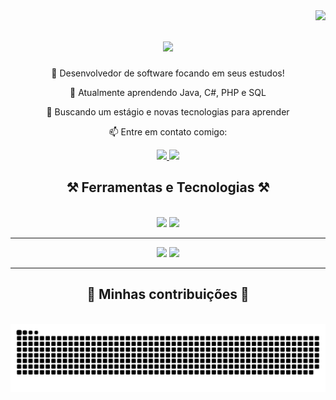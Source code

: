<img align="right" src="https://visitor-badge.laobi.icu/badge?page_id=makzs.makzs" />

<h1 align="center">
    <img src="https://readme-typing-svg.herokuapp.com/?font=Righteous&size=35&center=true&vCenter=true&width=500&height=70&duration=4000&lines=Olá!+👋;+Eu+me+chamo+Erik!;" />
</h1>

<div align="center">
  
🎯 Desenvolvedor de software focando em seus estudos!
  
🌱 Atualmente aprendendo Java, C#, PHP e SQL

🔭 Buscando um estágio e novas tecnologias para aprender

📫 Entre em contato comigo:
 </div>

 <div align="center"> 
  <a href="mailto:erikmakiak@gmail.com">
    <img src="https://img.shields.io/badge/Gmail-333333?style=for-the-badge&logo=gmail&logoColor=red" />
  </a>
  <a href="https://www.linkedin.com/in/erik-m-965573289/" target="_blank">
    <img src="https://img.shields.io/badge/LinkedIn-0077B5?style=for-the-badge&logo=linkedin&logoColor=white" target="_blank" />
  </a>
</div>

<div>
  
<h2 align="center">⚒️ Ferramentas e Tecnologias ⚒️</h2>
<br/>
  
</div>

<div align="center">
    <img src="https://skillicons.dev/icons?i=,html,css,javascript,vscode,github,git," />
    <img src="https://skillicons.dev/icons?i=c,cs,dotnet,java,python,php,mysql" /><br>
</div>

<hr>

<div align="center">
  
<img width=510 src="https://github-readme-stats.vercel.app/api?username=makzs&show_icons=true&theme=tokyonight">

<img width=390 src="https://github-readme-stats.vercel.app/api/top-langs/?username=makzs&layout=compact&theme=tokyonight">

</div>

<hr>

<div align="center">
  <h2>🐍 Minhas contribuições 🐍</h2>
  <br>
  <img alt="snake eating my contributions" src="https://raw.githubusercontent.com/salesp07/salesp07/output/github-contribution-grid-snake.svg" />
  
  <br/><br/><br/>
</div>

<!--
**makzs/makzs** is a ✨ _special_ ✨ repository because its `README.md` (this file) appears on your GitHub profile.

Here are some ideas to get you started:

- 🔭 I’m currently working on ...
- 🌱 I’m currently learning ...
- 👯 I’m looking to collaborate on ...
- 🤔 I’m looking for help with ...
- 💬 Ask me about ...
- 📫 How to reach me: ...
- 😄 Pronouns: ...
- ⚡ Fun fact: ...
-->
